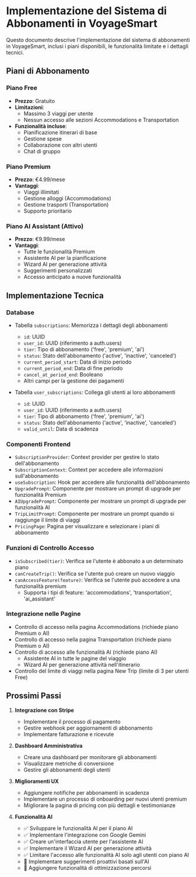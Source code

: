 # Implementazione del Sistema di Abbonamenti in VoyageSmart

Questo documento descrive l'implementazione del sistema di abbonamenti in VoyageSmart, inclusi i piani disponibili, le funzionalità limitate e i dettagli tecnici.

## Piani di Abbonamento

### Piano Free
- **Prezzo**: Gratuito
- **Limitazioni**:
  - Massimo 3 viaggi per utente
  - Nessun accesso alle sezioni Accommodations e Transportation
- **Funzionalità incluse**:
  - Pianificazione itinerari di base
  - Gestione spese
  - Collaborazione con altri utenti
  - Chat di gruppo

### Piano Premium
- **Prezzo**: €4.99/mese
- **Vantaggi**:
  - Viaggi illimitati
  - Gestione alloggi (Accommodations)
  - Gestione trasporti (Transportation)
  - Supporto prioritario

### Piano AI Assistant (Attivo)
- **Prezzo**: €9.99/mese
- **Vantaggi**:
  - Tutte le funzionalità Premium
  - Assistente AI per la pianificazione
  - Wizard AI per generazione attività
  - Suggerimenti personalizzati
  - Accesso anticipato a nuove funzionalità

## Implementazione Tecnica

### Database
- Tabella `subscriptions`: Memorizza i dettagli degli abbonamenti
  - `id`: UUID
  - `user_id`: UUID (riferimento a auth.users)
  - `tier`: Tipo di abbonamento ('free', 'premium', 'ai')
  - `status`: Stato dell'abbonamento ('active', 'inactive', 'canceled')
  - `current_period_start`: Data di inizio periodo
  - `current_period_end`: Data di fine periodo
  - `cancel_at_period_end`: Booleano
  - Altri campi per la gestione dei pagamenti

- Tabella `user_subscriptions`: Collega gli utenti ai loro abbonamenti
  - `id`: UUID
  - `user_id`: UUID (riferimento a auth.users)
  - `tier`: Tipo di abbonamento ('free', 'premium', 'ai')
  - `status`: Stato dell'abbonamento ('active', 'inactive', 'canceled')
  - `valid_until`: Data di scadenza

### Componenti Frontend
- `SubscriptionProvider`: Context provider per gestire lo stato dell'abbonamento
- `SubscriptionContext`: Context per accedere alle informazioni sull'abbonamento
- `useSubscription`: Hook per accedere alle funzionalità dell'abbonamento
- `UpgradePrompt`: Componente per mostrare un prompt di upgrade per funzionalità Premium
- `AIUpgradePrompt`: Componente per mostrare un prompt di upgrade per funzionalità AI
- `TripLimitPrompt`: Componente per mostrare un prompt quando si raggiunge il limite di viaggi
- `PricingPage`: Pagina per visualizzare e selezionare i piani di abbonamento

### Funzioni di Controllo Accesso
- `isSubscribed(tier)`: Verifica se l'utente è abbonato a un determinato piano
- `canCreateTrip()`: Verifica se l'utente può creare un nuovo viaggio
- `canAccessFeature(feature)`: Verifica se l'utente può accedere a una funzionalità premium
  - Supporta i tipi di feature: 'accommodations', 'transportation', 'ai_assistant'

### Integrazione nelle Pagine
- Controllo di accesso nella pagina Accommodations (richiede piano Premium o AI)
- Controllo di accesso nella pagina Transportation (richiede piano Premium o AI)
- Controllo di accesso alle funzionalità AI (richiede piano AI)
  - Assistente AI in tutte le pagine del viaggio
  - Wizard AI per generazione attività nell'itinerario
- Controllo del limite di viaggi nella pagina New Trip (limite di 3 per utenti Free)

## Prossimi Passi

1. **Integrazione con Stripe**
   - Implementare il processo di pagamento
   - Gestire webhook per aggiornamenti di abbonamento
   - Implementare fatturazione e ricevute

2. **Dashboard Amministrativa**
   - Creare una dashboard per monitorare gli abbonamenti
   - Visualizzare metriche di conversione
   - Gestire gli abbonamenti degli utenti

3. **Miglioramenti UX**
   - Aggiungere notifiche per abbonamenti in scadenza
   - Implementare un processo di onboarding per nuovi utenti premium
   - Migliorare la pagina di pricing con più dettagli e testimonianze

4. **Funzionalità AI**
   - ✅ Sviluppare le funzionalità AI per il piano AI
   - ✅ Implementare l'integrazione con Google Gemini
   - ✅ Creare un'interfaccia utente per l'assistente AI
   - ✅ Implementare il Wizard AI per generazione attività
   - ✅ Limitare l'accesso alle funzionalità AI solo agli utenti con piano AI
   - 🔄 Implementare suggerimenti proattivi basati sull'AI
   - 🔄 Aggiungere funzionalità di ottimizzazione percorsi
